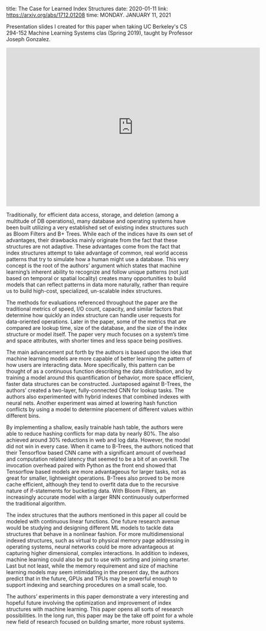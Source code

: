 title: The Case for Learned Index Structures
date: 2020-01-11
link: https://arxiv.org/abs/1712.01208
time: MONDAY. JANUARY 11, 2021

Presentation slides I created for this paper when taking UC Berkeley's CS 294-152 Machine Learning Systems clas (Spring 2019), taught by Professor Joseph Gonzalez.

<p align="center">
  <iframe src="https://docs.google.com/presentation/d/e/2PACX-1vQD61WJYs-ShgmWRYoYZGLrkVu34JYBczpQbrxBSlBEN1qBk0LtjZd3Bfl48BQmxv5B0Xf_-S6QcSJ0/embed?start=false&loop=false&delayms=3000" frameborder="0" width="680" height="425" allowfullscreen="true" mozallowfullscreen="true" webkitallowfullscreen="true"></iframe>
</p>

Traditionally, for efficient data access, storage, and deletion (among a multitude of DB operations), many database and operating systems have been built utilizing a very established set of existing index structures such as Bloom Filters and B+ Trees. While each of the indices have its own set of advantages, their drawbacks mainly originate from the fact that these structures are not adaptive. These advantages come from the fact that index structures attempt to take advantage of common, real world access patterns that try to simulate how a human might use a database. This very concept is the root of the authors’ argument which states that machine learning’s inherent ability to recognize and follow unique patterns (not just based on temporal or spatial locality) creates many opportunities to build models that can reflect patterns in data more naturally, rather than require us to build high-cost, specialized, un-scalable index structures.

The methods for evaluations referenced throughout the paper are the traditional metrics of speed, I/O count, capacity, and similar factors that determine how quickly an index structure can handle user requests for data-oriented operations. Later in the paper, some of the metrics that are compared are lookup time, size of the database, and the size of the index structure or model itself. The paper very much focuses on a system’s time and space attributes, with shorter times and less space being positives.

The main advancement put forth by the authors is based upon the idea that machine learning models are more capable of better learning the pattern of how users are interacting data. More specifically, this pattern can be thought of as a continuous function describing the data distribution, and by training a model around this quantification of behavior, more space efficient, faster data structures can be constructed. Juxtaposed against B-Trees, the authors’ created a two-layer, fully-connected CNN for lookup tasks. The authors also experimented with hybrid indexes that combined indexes with neural nets. Another experiment was aimed at lowering hash function conflicts by using a model to determine placement of different values within different bins.

By implementing a shallow, easily trainable hash table, the authors were able to reduce hashing conflicts for map data by nearly 80%. The also achieved around 30% reductions in web and log data. However, the model did not win in every case. When it came to B-Trees, the authors noticed that their Tensorflow based CNN came with a significant amount of overhead and computation related latency that seemed to be a bit of an overkill. The invocation overhead paired with Python as the front end showed that Tensorflow based models are more advantageous for larger tasks, not as great for smaller, lightweight operations. B-Trees also proved to be more cache efficient, although they tend to overfit data due to the recursive nature of if-statements for bucketing data. With Bloom Filters, an increasingly accurate model with a larger RNN continuously outperformed the traditional algorithm.

The index structures that the authors mentioned in this paper all could be modeled with continuous linear functions. One future research avenue would be studying and designing different ML models to tackle data structures that behave in a nonlinear fashion. For more multidimensional indexed structures, such as virtual to physical memory page addressing in operating systems, neural networks could be more advantageous at capturing higher dimensional, complex interactions. In addition to indexes, machine learning could also be put to use with sorting and joining smarter. Last but not least, while the memory requirement and size of machine learning models may seem intimidating in the present day, the authors predict that in the future, GPUs and TPUs may be powerful enough to support indexing and searching procedures on a small scale, too.

The authors’ experiments in this paper demonstrate a very interesting and hopeful future involving the optimization and improvement of index structures with machine learning. This paper opens all sorts of research possibilities. In the long run, this paper may be the take off point for a whole new field of research focused on building smarter, more robust systems.
